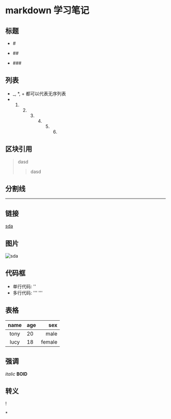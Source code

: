 # markdown 学习笔记

## 标题
* \#

* \##

* \###
## 列表
* _, *, + 都可以代表无序列表
* 1. 2. 3. 4. 5. 6.
## 区块引用
> dasd
> > dasd
## 分割线
---
## 链接
[sda]:(https://images2015.cnblogs.com/blog/600165/201701/600165-20170121171919343-1747027523.png)
[sda]
## 图片
![sda]
## 代码框
* 单行代码: ''
* 多行代码: ''' '''
## 表格
|name|age|sex|
|:----:|:---|---:|
|tony|20 |male|
|lucy|18| female|


## 强调
*italic*
**BOlD**
## 转义
\!

\*

